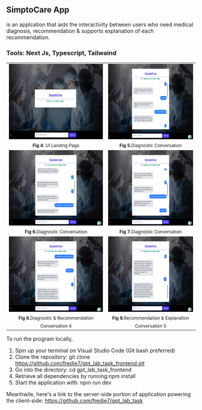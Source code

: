 ## SimptoCare App
is an applcation that aids the interactivity between users who need medical diagnosis, recommendation & supports explanation of each recommendation. 

### Tools: Next Js, Typescript, Tailwaind

<table>
  <tr>
    <td align="center">
      <img src="https://github.com/fredie7/gpt_lab_task_frontend/blob/main/UI%20(3776).png?raw=true" height="200"><br>
      <sub><b>Fig 4.</b> UI Landing Page</sub>
    </td>
    <td align="center">
      <img src="https://github.com/fredie7/gpt_lab_task_frontend/blob/main/conversation_1%20(3763).png?raw=true" height="200"><br>
      <sub><b>Fig 5.</b>Diagnostic Conversation</sub>
    </td>
  </tr>
  <tr>
    <td align="center">
      <img src="https://github.com/fredie7/gpt_lab_task_frontend/blob/main/conversation_2%20(3764).png?raw=true" height="200"><br>
      <sub><b>Fig 6.</b>Diagnostic Conversation</sub>
    </td>
    <td align="center">
      <img src="https://github.com/fredie7/gpt_lab_task_frontend/blob/main/conversation_3%20(3765).png?raw=true" height="200"><br>
      <sub><b>Fig 7.</b>Diagnostic Conversation</sub>
    </td>
  </tr>
  <tr>
    <td align="center">
      <img src="https://github.com/fredie7/gpt_lab_task_frontend/blob/main/conversation_4%20(3766).png?raw=true" height="200"><br>
      <sub><b>Fig 8.</b>Diagnostic & Recommendation Conversation 4</sub>
    </td>
    <td align="center">
      <img src="https://github.com/fredie7/gpt_lab_task_frontend/blob/main/conversation_5%20(3767).png?raw=true" height="200"><br>
      <sub><b>Fig 9.</b>Recommendation & Explanation Conversation 5</sub>
    </td>
  </tr>
</table>

To run the program locally,
1. Spin up your terminal on Visual Studio Code (Git bash preferred)
2. Clone the repository: git clone https://github.com/fredie7/gpt_lab_task_frontend.git
3. Go into the directory: cd gpt_lab_task_frontend
4. Retrieve all dependencies by running:npm install
5. Start the application with: npm run dev

Meanhwile, here's a link to the server-side portion of application powering the client-side: https://github.com/fredie7/gpt_lab_task
